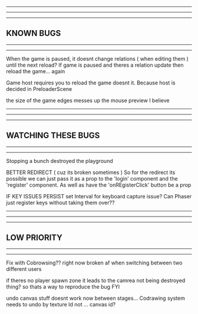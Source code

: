--------------------------------------------------------------------------------------
--------------------------------------------------------------------------------------
--------------------------------------------------------------------------------------
KNOWN BUGS
--------------------------------------------------------------------------------------
--------------------------------------------------------------------------------------
--------------------------------------------------------------------------------------

When the game is paused, it doesnt change relations ( when editing them ) until the next reload?
  If game is paused and theres a relation update then reload the game... again

Game host requires you to reload the game doesnt it. Because host is decided in PreloaderScene

the size of the game edges messes up the mouse preview I believe

--------------------------------------------------------------------------------------
--------------------------------------------------------------------------------------
--------------------------------------------------------------------------------------
WATCHING THESE BUGS
--------------------------------------------------------------------------------------
--------------------------------------------------------------------------------------
--------------------------------------------------------------------------------------

Stopping a bunch destroyed the playground

BETTER REDIRECT ( cuz its broken sometimes )
  So for the redirect its possible we can just pass it as a prop to the 'login' component and the 'register' component. As well as have the 'onREgisterClick' button be a prop

IF KEY ISSUES PERSIST
set Interval for keyboard capture issue?
Can Phaser just register keys without taking them over??


--------------------------------------------------------------------------------------
--------------------------------------------------------------------------------------
--------------------------------------------------------------------------------------
LOW PRIORITY
--------------------------------------------------------------------------------------
--------------------------------------------------------------------------------------
--------------------------------------------------------------------------------------

Fix with Cobrowsing?? right now broken af when switching between two different users

if theres no player spawn zone it leads to the camrea not being destroyed thing? so thats a way to reproduce the bug FYI

undo canvas stuff doesnt work now between stages... Codrawing system needs to undo by texture Id not ... canvas id?